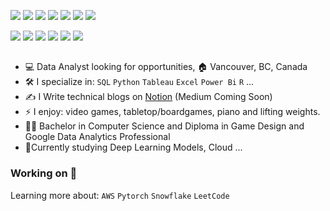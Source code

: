 [<img src="https://img.shields.io/badge/Gmail-D14836?style=for-the-badge&logo=gmail&logoColor=white" />](mailto:savioria247@gmail.com)
[<img src="https://img.shields.io/badge/LinkedIn-0077B5?style=for-the-badge&logo=linkedin&logoColor=white" />](https://www.linkedin.com/in/arturfreires/)
[<img src="https://img.shields.io/badge/Notion-000000?style=for-the-badge&logo=notion&logoColor=white" />](https://arturnakauchi.notion.site/b3805eb202744a2cb81092f487e1b669?v=e6b15566148741f8b3a570ff966a89d3)
[<img src="https://img.shields.io/badge/-LeetCode-FFA116?style=for-the-badge&logo=LeetCode&logoColor=black" />](https://leetcode.com/u/Nakauchi/)
[<img src="https://img.shields.io/badge/Kaggle-20BEFF?style=for-the-badge&logo=Kaggle&logoColor=white" />](https://www.kaggle.com/arturfreires)
[<img src="https://img.shields.io/badge/-Hackerrank-2EC866?style=for-the-badge&logo=HackerRank&logoColor=white" />](https://www.hackerrank.com/profile/savioria247)
[<img src= "https://img.shields.io/badge/Medium-12100E?style=for-the-badge&logo=medium&logoColor=white" n/>](https://medium.com/@savioria247)


[<img src="https://img.shields.io/badge/Microsoft_SQL_Server-CC2927?style=for-the-badge&logo=microsoft-sql-server&logoColor=white" />](https://github.com/ArturNakauchi) [<img src="https://img.shields.io/badge/Python-14354C?style=for-the-badge&logo=python&logoColor=white" />](https://github.com/ArturNakauchi) [<img src="https://img.shields.io/badge/Tableau-E97627?style=for-the-badge&logo=Tableau&logoColor=white" />](https://github.com/ArturNakauchi) [<img src="https://img.shields.io/badge/Jira-0052CC?style=for-the-badge&logo=Jira&logoColor=white" n/>](https://github.com/ArturNakauchi) [<img src="https://img.shields.io/badge/Microsoft_Excel-217346?style=for-the-badge&logo=microsoft-excel&logoColor=white" />](https://github.com/ArturNakauchi) [<img src="https://img.shields.io/badge/R-276DC3?style=for-the-badge&logo=r&logoColor=white" />](https://github.com/ArturNakauchi)

## 
- :computer: Data Analyst looking for opportunities, 🏠 Vancouver, BC, Canada
- :hammer_and_wrench: I specialize in:  `SQL` `Python` `Tableau` `Excel` `Power Bi` `R` ...
- :writing_hand: I Write technical blogs on [Notion](https://arturnakauchi.notion.site/b3805eb202744a2cb81092f487e1b669?v=e6b15566148741f8b3a570ff966a89d3&pvs=74) (Medium Coming Soon)
- ⚡ I enjoy: video games, tabletop/boardgames, piano and lifting weights.
- :student: Bachelor in Computer Science and Diploma in Game Design and Google Data Analytics Professional
- 🔄Currently studying Deep Learning Models, Cloud ...

### Working on 🏃 
Learning more about: `AWS` `Pytorch` `Snowflake` `LeetCode`
